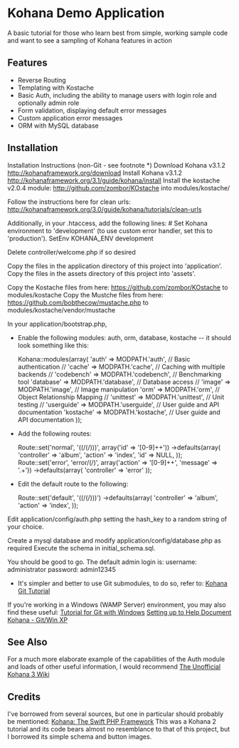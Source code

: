 Kohana Demo Application
=======================
A basic tutorial for those who learn best from simple, working sample code and want to see a sampling of Kohana features in action

Features
--------
- Reverse Routing
- Templating with Kostache
- Basic Auth, including the ability to manage users with login role and optionally admin role
- Form validation, displaying default error messages
- Custom application error messages
- ORM with MySQL database

Installation
------------
Installation Instructions (non-Git - see footnote *) 
Download Kohana v3.1.2 http://kohanaframework.org/download
Install Kohana v3.1.2  http://kohanaframework.org/3.1/guide/kohana/install
Install the kostache v2.0.4 module: http://github.com/zombor/KOstache into modules/kostache/

Follow the instructions here for clean urls:  http://kohanaframework.org/3.0/guide/kohana/tutorials/clean-urls

Additionally, in your .htaccess, add the following lines:
    # Set Kohana environment to 'development' (to use custom error handler, set this to 'production').
    SetEnv KOHANA_ENV development 

Delete controller/welcome.php if so desired

Copy the files in the application directory of this project into 'application'. 
Copy the files in the assets directory of this project into 'assets'.

Copy the Kostache files from here: https://github.com/zombor/KOstache to modules/kostache
Copy the Mustche files from here: https://github.com/bobthecow/mustache.php to modules/kostache/vendor/mustache

In your application/bootstrap.php, 
- Enable the following modules: auth, orm, database, kostache -- it should look something like this:

    Kohana::modules(array(
    	'auth'       => MODPATH.'auth',       // Basic authentication
    	// 'cache'      => MODPATH.'cache',      // Caching with multiple backends
    	// 'codebench'  => MODPATH.'codebench',  // Benchmarking tool
    	'database'   => MODPATH.'database',   // Database access
    	// 'image'      => MODPATH.'image',      // Image manipulation
    	'orm'        => MODPATH.'orm',        // Object Relationship Mapping
    	// 'unittest'   => MODPATH.'unittest',   // Unit testing
    	// 'userguide'  => MODPATH.'userguide',  // User guide and API documentation
    	 'kostache'  => MODPATH.'kostache',  // User guide and API documentation
    	));


- Add the following routes:

    Route::set('normal', '(<controller>(/<action>(/<id>)))', array('id' => '[0-9]++'))
    ->defaults(array(
    'controller' => 'album',
    'action'     => 'index',
    'id'         => NULL,
    ));
    Route::set('error', 'error/<action>(/<message>)', array('action' => '[0-9]++', 'message' => '.+'))
    ->defaults(array(
    'controller' => 'error'
    ));

- Edit the default route to the following:

    Route::set('default', '(<controller>(/<action>(/<id>)))')
    ->defaults(array(
    'controller' => 'album',
    'action'     => 'index',
    ));

Edit application/config/auth.php setting the hash_key to a random string of your choice.

Create a mysql database and modify application/config/database.php as required
Execute the schema in initial_schema.sql.

You should be good to go.  The default admin login is:
username: administrator
password: admin12345


* It's simpler and better to use Git submodules, to do so, refer to: 
[Kohana Git Tutorial](http://kohanaframework.org/3.0/guide/kohana/tutorials/git)

If you're working in a Windows (WAMP Server) environment, you may also find these useful:
[Tutorial for Git with Windows](http://dowdrake.com/showthread.php?400-A-nice-tutorial-for-Git-with-Windows)
[Setting up to Help Document Kohana - Git/Win XP](http://dowdrake.com/showthread.php?401-Setting-up-to-help-document-Kohana-Git-Win-XP)

See Also
--------
For a much more elaborate example of the capabilities of the Auth module and loads of other useful information, I would recommend [The Unofficial Kohana 3 Wiki](http://kerkness.ca/wiki/doku.php)

Credits
-------
I've borrowed from several sources, but one in particular should probably be mentioned:
[Kohana: The Swift PHP Framework](http://net.tutsplus.com/tutorials/php/kohana-the-swift-php-framework/)
This was a Kohana 2 tutorial and its code bears almost no resemblance to that of this project, but I borrowed its simple schema and button images.
